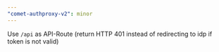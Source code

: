 ```yaml
---
"comet-authproxy-v2": minor
---
```


Use `/api` as API-Route (return HTTP 401 instead of redirecting to idp if token is not valid)
